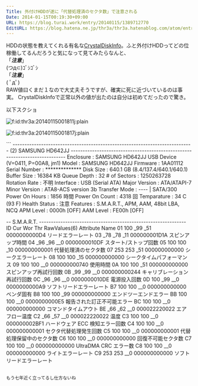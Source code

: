 ```yaml
---
Title: 外付けHDDが遂に「代替処理済のセクタ数」で注意される
Date: 2014-01-15T00:19:30+09:00
URL: https://blog.turai.work/entry/20140115/1389712770
EditURL: https://blog.hatena.ne.jp/thr3a/thr3a.hatenablog.com/atom/entry/12921228815716533586
---
```


HDDの状態を教えてくれる有名な<a href="http://crystalmark.info/software/CrystalDiskInfo/" title="CrystalDiskInfo" target="_blank">CrystalDiskInfo</a>。ふと外付けHDDってどの位稼働してるんだろうと気になって見てみたらなんと、  
「***注意***」  
(つд⊂)ｺﾞｼｺﾞｼ  
「***注意***」  
( ﾟдﾟ)  
RAW値曰くまだ１なので大丈夫そうですが、確実に死に近づいているのは事実。
CrystalDiskInfoで正常以外の値が出たのは自分は初めてだったので驚き。

以下スクショ
<p><span itemscope itemtype="http://schema.org/Photograph"><img src="http://cdn-ak.f.st-hatena.com/images/fotolife/t/thr3a/20140115/20140115001811.jpg" alt="f:id:thr3a:20140115001811j:plain" title="f:id:thr3a:20140115001811j:plain" class="hatena-fotolife" itemprop="image"></span></p>
<p><span itemscope itemtype="http://schema.org/Photograph"><img src="http://cdn-ak.f.st-hatena.com/images/fotolife/t/thr3a/20140115/20140115001817.jpg" alt="f:id:thr3a:20140115001817j:plain" title="f:id:thr3a:20140115001817j:plain" class="hatena-fotolife" itemprop="image"></span></p>
```
----------------------------------------------------------------------------
 (2) SAMSUNG HD642JJ
----------------------------------------------------------------------------
       Enclosure : SAMSUNG HD642JJ USB Device (V=0411, P=00A8, jm1)
           Model : SAMSUNG HD642JJ
        Firmware : 1AA01112
   Serial Number : **************
       Disk Size : 640.1 GB (8.4/137.4/640.1/640.1)
     Buffer Size : 16384 KB
     Queue Depth : 32
    # of Sectors : 1250263728
   Rotation Rate : 不明
       Interface : USB (Serial ATA)
   Major Version : ATA/ATAPI-7
   Minor Version : ATA8-ACS version 3b
   Transfer Mode : ---- | SATA/300
  Power On Hours : 1856 時間
  Power On Count : 4318 回
     Temparature : 34 C (93 F)
   Health Status : 注意
        Features : S.M.A.R.T., APM, AAM, 48bit LBA, NCQ
       APM Level : 0000h [OFF]
       AAM Level : FE00h [OFF]

-- S.M.A.R.T. --------------------------------------------------------------
ID Cur Wor Thr RawValues(6) Attribute Name
01 100 _99 _51 0000000000D4 リードエラーレート
03 _78 _78 _11 000000001D1A スピンアップ時間
04 _96 _96 __0 0000000010DF スタート/ストップ回数
05 100 100 _10 000000000001 代替処理済のセクタ数
07 253 253 _51 000000000000 シークエラーレート
08 100 100 _15 000000000000 シークタイムパフォーマンス
09 100 100 __0 000000000740 使用時間
0A 100 100 _51 000000000000 スピンアップ再試行回数
0B _99 _99 __0 000000000244 キャリブレーション再試行回数
0C _96 _96 __0 0000000010DE 電源投入回数
0D 100 _99 __0 0000000000A9 ソフトリードエラーレート
B7 100 100 __0 000000000000 ベンダ固有
B8 100 100 _99 000000000000 エンドツーエンドエラー
BB 100 100 __0 0000000000E5 報告された訂正不可能エラー
BC 100 100 __0 000000000000 コマンドタイムアウト
BE _66 _62 __0 000022220022 エアフロー温度
C2 _66 _57 __0 000022220022 温度
C3 100 100 __0 000000002BF1 ハードウェア ECC 検知エラー回数
C4 100 100 __0 000000000001 セクタ代替処理発生回数
C5 100 100 __0 000000000001 代替処理保留中のセクタ数
C6 100 100 __0 000000000000 回復不可能セクタ数
C7 100 100 __0 000000000000 UltraDMA CRC エラー数
C8 100 100 __0 000000000000 ライトエラーレート
C9 253 253 __0 000000000000 ソフトリードエラーレート
```

もう七年近く立ってるし仕方ないね
